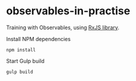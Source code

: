 # observables-in-practise

Training with Observables, using [RxJS library](https://github.com/Reactive-Extensions/RxJS).

Install NPM dependencies
```
npm install
```

Start Gulp build
```
gulp build
```

